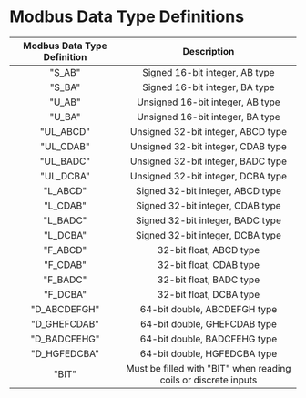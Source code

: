 # Modbus Data Type Definitions

| Modbus Data Type Definition | Description |
| :--: | :--: |
|   "S_AB"   | Signed 16-bit integer, AB type |
|   "S_BA"   | Signed 16-bit integer, BA type |
|   "U_AB"   | Unsigned 16-bit integer, AB type |
|   "U_BA"   | Unsigned 16-bit integer, BA type |
|   "UL_ABCD"   | Unsigned 32-bit integer, ABCD type |
|  "UL_CDAB"    | Unsigned 32-bit integer, CDAB type |
|  "UL_BADC"    | Unsigned 32-bit integer, BADC type |
|   "UL_DCBA"   | Unsigned 32-bit integer, DCBA type |
|   "L_ABCD"   | Signed 32-bit integer, ABCD type |
|  "L_CDAB"    | Signed 32-bit integer, CDAB type |
|  "L_BADC"    | Signed 32-bit integer, BADC type |
|  "L_DCBA"    | Signed 32-bit integer, DCBA type |
|  "F_ABCD"    | 32-bit float, ABCD type |
|  "F_CDAB"    | 32-bit float, CDAB type |
|   "F_BADC"   | 32-bit float, BADC type |
|   "F_DCBA"   | 32-bit float, DCBA type |
|  "D_ABCDEFGH"    | 64-bit double, ABCDEFGH type |
|   "D_GHEFCDAB"   | 64-bit double, GHEFCDAB type |
|  "D_BADCFEHG"    | 64-bit double, BADCFEHG type |
|  "D_HGFEDCBA"    | 64-bit double, HGFEDCBA type |
|  "BIT"    | Must be filled with "BIT" when reading coils or discrete inputs |

